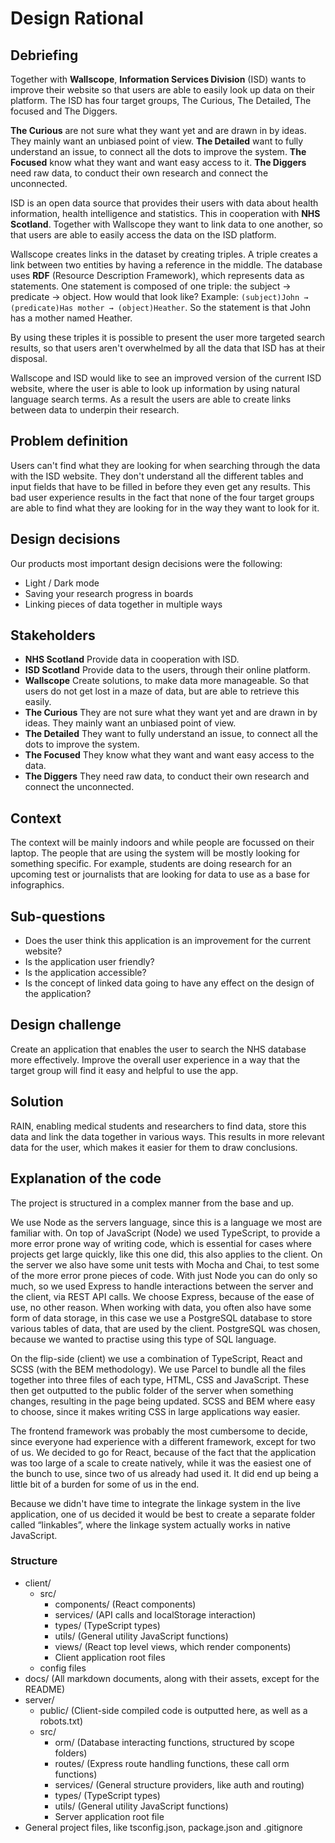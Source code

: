 # Design Rational

## Debriefing

Together with **Wallscope**, **Information Services Division** (ISD) wants to improve their website so that users are able to easily look up data on their platform. The ISD has four target groups, The Curious, The Detailed, The focused and The Diggers.

**The Curious** are not sure what they want yet and are drawn in by ideas. They mainly want an unbiased point of view.
**The Detailed** want to fully understand an issue, to connect all the dots to improve the system.
**The Focused** know what they want and want easy access to it.
**The Diggers** need raw data, to conduct their own research and connect the unconnected.

ISD is an open data source that provides their users with data about health information, health intelligence and statistics. This in cooperation with **NHS Scotland**.
Together with Wallscope they want to link data to one another, so that users are able to easily access the data on the ISD platform.

Wallscope creates links in the dataset by creating triples.
A triple creates a link between two entities by having a reference in the middle.
The database uses **RDF** (Resource Description Framework), which represents data as statements. One statement is composed of one triple: the subject → predicate → object. How would that look like? Example:
`(subject)John → (predicate)Has mother → (object)Heather`. So the statement is that John has a mother named Heather.

By using these triples it is possible to present the user more targeted search results, so that users aren't overwhelmed by all the data that ISD has at their disposal.

Wallscope and ISD would like to see an improved version of the current ISD website, where the user is able to look up information by using natural language search terms. As a result the users are able to create links between data to underpin their research.

## Problem definition

Users can't find what they are looking for when searching through the data with the ISD website.
They don't understand all the different tables and input fields that have to be filled in before they even get any results.
This bad user experience results in the fact that none of the four target groups are able to find what they are looking for in the way they want to look for it.

## Design decisions

Our products most important design decisions were the following:

* Light / Dark mode
* Saving your research progress in boards
* Linking pieces of data together in multiple ways

## Stakeholders

* **NHS Scotland**
    Provide data in cooperation with ISD.
* **ISD Scotland**
    Provide data to the users, through their online platform.
* **Wallscope**
    Create solutions, to make data more manageable. So that users do not get lost in a maze of data, but are able to retrieve this easily.
* **The Curious**
    They are not sure what they want yet and are drawn in by ideas. They mainly want an unbiased point of view.
* **The Detailed**
    They want to fully understand an issue, to connect all the dots to improve the system.
* **The Focused**
    They know what they want and want easy access to the data.
* **The Diggers**
    They need raw data, to conduct their own research and connect the unconnected.

## Context

The context will be mainly indoors and while people are focussed on their laptop.
The people that are using the system will be mostly looking for something specific.
For example, students are doing research for an upcoming test or journalists that are looking for data to use as a base for infographics.

## Sub-questions

* Does the user think this application is an improvement for the current website?
* Is the application user friendly?
* Is the application accessible?
* Is the concept of linked data going to have any effect on the design of the application?

## Design challenge

Create an application that enables the user to search the NHS database more effectively.
Improve the overall user experience in a way that the target group will find it easy and helpful to use the app.

## Solution

RAIN, enabling medical students and researchers to find data, store this data and link the data together in various ways. This results in more relevant data for the user, which makes it easier for them to draw conclusions.

## Explanation of the code

The project is structured in a complex manner from the base and up.

We use Node as the servers language, since this is a language we most are familiar with.
On top of JavaScript (Node) we used TypeScript, to provide a more error prone way of writing code, which is essential for cases where projects get large quickly, like this one did, this also applies to the client.
On the server we also have some unit tests with Mocha and Chai, to test some of the more error prone pieces of code.
With just Node you can do only so much, so we used Express to handle interactions between the server and the client, via REST API calls.
We choose Express, because of the ease of use, no other reason.
When working with data, you often also have some form of data storage, in this case we use a PostgreSQL database to store various tables of data, that are used by the client.
PostgreSQL was chosen, because we wanted to practise using this type of SQL language.

On the flip-side (client) we use a combination of TypeScript, React and SCSS (with the BEM methodology).
We use Parcel to bundle all the files together into three files of each type, HTML, CSS and JavaScript.
These then get outputted to the public folder of the server when something changes, resulting in the page being updated.
SCSS and BEM where easy to choose, since it makes writing CSS in large applications way easier.

The frontend framework was probably the most cumbersome to decide, since everyone had experience with a different framework, except for two of us.
We decided to go for React, because of the fact that the application was too large of a scale to create natively, while it was the easiest one of the bunch to use, since two of us already had used it.
It did end up being a little bit of a burden for some of us in the end.

Because we didn't have time to integrate the linkage system in the live application, one of us decided it would be best to create a separate folder called “linkables”, where the linkage system actually works in native JavaScript.

### Structure

* client/
    * src/
        * components/ (React components)
        * services/ (API calls and localStorage interaction)
        * types/ (TypeScript types)
        * utils/ (General utility JavaScript functions)
        * views/ (React top level views, which render components)
        * Client application root files
    * config files
* docs/ (All markdown documents, along with their assets, except for the README)
* server/
    * public/ (Client-side compiled code is outputted here, as well as a robots.txt)
    * src/
        * orm/ (Database interacting functions, structured by scope folders)
        * routes/ (Express route handling functions, these call orm functions)
        * services/ (General structure providers, like auth and routing)
        * types/ (TypeScript types)
        * utils/ (General utility JavaScript functions)
        * Server application root file
* General project files, like tsconfig.json, package.json and .gitignore
